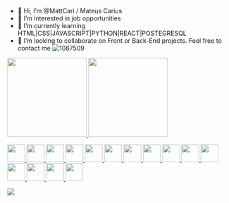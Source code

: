 - 👋 Hi, I’m @MattCari / Mateus Carius
- 👀 I’m interested in job opportunities 
- 🌱 I’m currently learning HTML|CSS|JAVASCRIPT|PYTHON|REACT|POSTEGRESQL
- 💞️ I’m looking to collaborate on Front or Back-End projects. Feel free to contact me
![1087509](https://github.com/MattCari/MattCari/assets/103394500/ec79a979-2d26-4497-9fc8-e416eb34882b)


<div>
<a href="https://github.com/MattCari">
<img height="180em" src="https://github-readme-stats.vercel.app/api/top-langs/?username=MattCari&layout=compact&langs_count=7&theme=dracula"/>
<img height="180em" src="https://github-readme-stats.vercel.app/api?username=MattCari&show_icons=true&theme=dracula&include_all_commits=true&count_private=true"/>
</div>


<img src="https://cdn.jsdelivr.net/gh/devicons/devicon/icons/css3/css3-original.svg" width="40" height="40"/> <img src="https://cdn.jsdelivr.net/gh/devicons/devicon/icons/figma/figma-original.svg" width="40" height="40"/> 
            <img src="https://cdn.jsdelivr.net/gh/devicons/devicon/icons/javascript/javascript-original.svg" width="40" height="40" /> 
            <img src="https://cdn.jsdelivr.net/gh/devicons/devicon/icons/postgresql/postgresql-plain.svg" width="40" height="40"/> 
            <img src="https://cdn.jsdelivr.net/gh/devicons/devicon/icons/python/python-original-wordmark.svg" width="40" height="40" /> 
            <img src="https://cdn.jsdelivr.net/gh/devicons/devicon/icons/react/react-original.svg" width="40" height="40"/> 
            <img src="https://cdn.jsdelivr.net/gh/devicons/devicon/icons/typescript/typescript-original.svg" width="40" height="40"/> 
            <img src="https://cdn.jsdelivr.net/gh/devicons/devicon/icons/sass/sass-original.svg" width="40" height="40" /> 
            <img src="https://cdn.jsdelivr.net/gh/devicons/devicon/icons/nodejs/nodejs-original-wordmark.svg" width="40" height="40"  /> 
            <img src="https://cdn.jsdelivr.net/gh/devicons/devicon/icons/html5/html5-original.svg" width="40" height="40" /> 
            <img src="https://cdn.jsdelivr.net/gh/devicons/devicon/icons/express/express-original-wordmark.svg" width="40" height="40" /> 
            <img src="https://cdn.jsdelivr.net/gh/devicons/devicon/icons/django/django-plain-wordmark.svg" width="40" height="40"  />
            <img src="https://cdn.jsdelivr.net/gh/devicons/devicon/icons/php/php-plain.svg"  width="40" height="40" />
            <img src="https://cdn.jsdelivr.net/gh/devicons/devicon/icons/docker/docker-original-wordmark.svg"  width="40" height="40" />
            <img src="https://cdn.jsdelivr.net/gh/devicons/devicon/icons/laravel/laravel-plain.svg" width="40" height="40" />

<a href="https://www.linkedin.com/in/mateus-carius-604033148/" target="_blank"><img src="https://img.shields.io/badge/-LinkedIn-%230077B5?style=for-the-badge&logo=linkedin&logoColor=white" target="_blank"></a>
          
<!---
MattCari/MattCari is a ✨ special ✨ repository because its `README.md` (this file) appears on your GitHub profile.
You can click the Preview link to take a look at your changes.
--->
